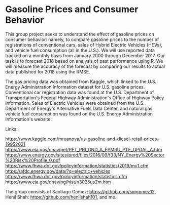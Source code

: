 # Gasoline Prices and Consumer Behavior

This group project seeks to understand the effect of gasoline prices on consumer behavior: namely, to compare gasoline prices to the number of registrations of conventional cars, sales of Hybrid Electric Vehicles (HEVs), and vehicle fuel consumption (all in the U.S.). We will use reported data tracked on a monthly basis from January 2000 through December 2017. Our task is to forecast 2018 based on analysis of past performance using R. We will measure the accuracy of the forecast by comparing our results to actual data published for 2018 using the RMSE.

The gas pricing data was obtained from Kaggle, which linked to the U.S. Energy Administration Information dataset for U.S. gasoline prices. Conventional car registration data was found at the U.S. Department of Transportation's Federal Highway Administration's Office of Highway Policy Information. Sales of Electric Vehicles were obtained from the U.S. Department of Energy's Alternative Fuels Data Center, and natural gas vehicle fuel consumption was found on the U.S. Energy Administration Information's website.

Links:

https://www.kaggle.com/mruanova/us-gasoline-and-diesel-retail-prices-19952021 https://www.eia.gov/dnav/pet/PET_PRI_GND_A_EPMRU_PTE_DPGAL_A.htm https://www.energy.gov/sites/prod/files/2016/09/f33/NY_Energy%20Sector%20Risk%20Profile_0.pdf https://www.fhwa.dot.gov/policyinformation/statistics/2019/mv1.cfm https://afdc.energy.gov/data/?q=electric+vehicles https://www.fhwa.dot.gov/policyinformation/statistics.cfm https://www.eia.gov/dnav/ng/hist/n3025us2m.htm

The group consists of Santiago Gomez: https://github.com/smgomez12, Henil Shah: https://github.com/henilshah101, and me.
